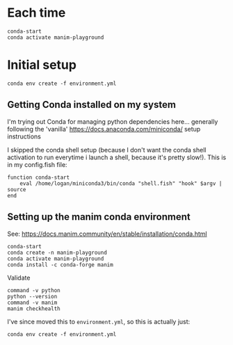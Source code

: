 # Each time

```
conda-start
conda activate manim-playground
```

# Initial setup

```
conda env create -f environment.yml
```

## Getting Conda installed on my system

I'm trying out Conda for managing python dependencies here... generally following the 'vanilla' https://docs.anaconda.com/miniconda/ setup instructions

I skipped the conda shell setup (because I don't want the conda shell activation to run everytime i launch a shell, because it's pretty slow!). This is in my config.fish file:

```
function conda-start
    eval /home/logan/miniconda3/bin/conda "shell.fish" "hook" $argv | source
end
```

## Setting up the manim conda environment

See: https://docs.manim.community/en/stable/installation/conda.html

```
conda-start
conda create -n manim-playground
conda activate manim-playground
conda install -c conda-forge manim
```

Validate

```
command -v python
python --version
command -v manim
manim checkhealth
```

I've since moved this to `environment.yml`, so this is actually just:

```
conda env create -f environment.yml
```
